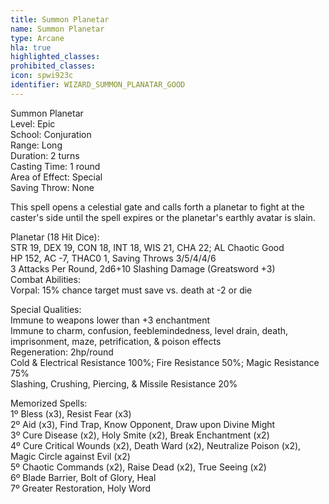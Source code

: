 ```yaml
---
title: Summon Planetar
name: Summon Planetar
type: Arcane
hla: true
highlighted_classes: 
prohibited_classes: 
icon: spwi923c
identifier: WIZARD_SUMMON_PLANATAR_GOOD
---
```

Summon Planetar  
Level: Epic  
School: Conjuration  
Range: Long  
Duration: 2 turns  
Casting Time: 1 round  
Area of Effect: Special  
Saving Throw: None  
  
This spell opens a celestial gate and calls forth a planetar to fight at the caster's side until the spell expires or the planetar's earthly avatar is slain.  
  
Planetar (18 Hit Dice):  
STR 19, DEX 19, CON 18, INT 18, WIS 21, CHA 22; AL Chaotic Good  
HP 152, AC -7, THAC0 1, Saving Throws 3/5/4/4/6  
3 Attacks Per Round, 2d6+10 Slashing Damage (Greatsword +3)  
Combat Abilities:  
Vorpal: 15% chance target must save vs. death at -2 or die  
  
Special Qualities:  
Immune to weapons lower than +3 enchantment  
Immune to charm, confusion, feeblemindedness, level drain, death, imprisonment, maze, petrification, &amp; poison effects  
Regeneration: 2hp/round  
Cold &amp; Electrical Resistance 100%; Fire Resistance 50%; Magic Resistance 75%  
Slashing, Crushing, Piercing, &amp; Missile Resistance 20%  
  
Memorized Spells:  
1º Bless (x3), Resist Fear (x3)  
2º Aid (x3), Find Trap, Know Opponent, Draw upon Divine Might  
3º Cure Disease (x2), Holy Smite (x2), Break Enchantment (x2)  
4º Cure Critical Wounds (x2), Death Ward (x2), Neutralize Poison (x2), Magic Circle against Evil (x2)  
5º Chaotic Commands (x2), Raise Dead (x2), True Seeing (x2)  
6º Blade Barrier, Bolt of Glory, Heal  
7º Greater Restoration, Holy Word  
